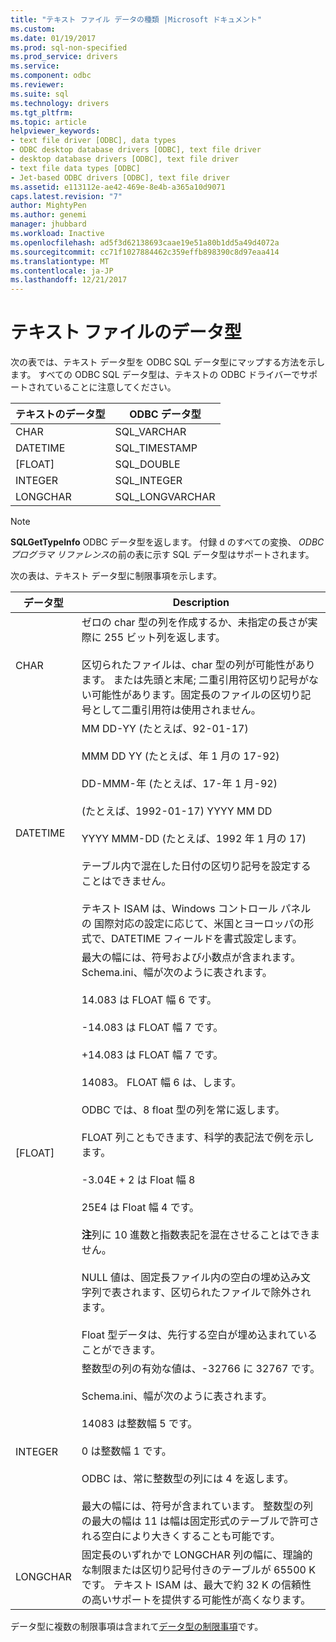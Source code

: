 ```yaml
---
title: "テキスト ファイル データの種類 |Microsoft ドキュメント"
ms.custom: 
ms.date: 01/19/2017
ms.prod: sql-non-specified
ms.prod_service: drivers
ms.service: 
ms.component: odbc
ms.reviewer: 
ms.suite: sql
ms.technology: drivers
ms.tgt_pltfrm: 
ms.topic: article
helpviewer_keywords:
- text file driver [ODBC], data types
- ODBC desktop database drivers [ODBC], text file driver
- desktop database drivers [ODBC], text file driver
- text file data types [ODBC]
- Jet-based ODBC drivers [ODBC], text file driver
ms.assetid: e113112e-ae42-469e-8e4b-a365a10d9071
caps.latest.revision: "7"
author: MightyPen
ms.author: genemi
manager: jhubbard
ms.workload: Inactive
ms.openlocfilehash: ad5f3d62138693caae19e51a80b1dd5a49d4072a
ms.sourcegitcommit: cc71f1027884462c359effb898390c8d97eaa414
ms.translationtype: MT
ms.contentlocale: ja-JP
ms.lasthandoff: 12/21/2017
---
```

# <a name="text-file-data-types"></a>テキスト ファイルのデータ型
次の表では、テキスト データ型を ODBC SQL データ型にマップする方法を示します。 すべての ODBC SQL データ型は、テキストの ODBC ドライバーでサポートされていることに注意してください。  
  
|テキストのデータ型|ODBC データ型|  
|--------------------|--------------------|  
|CHAR|SQL_VARCHAR|  
|DATETIME|SQL_TIMESTAMP|  
|[FLOAT]|SQL_DOUBLE|  
|INTEGER|SQL_INTEGER|  
|LONGCHAR|SQL_LONGVARCHAR|  
  
> [!NOTE]  
>  **SQLGetTypeInfo** ODBC データ型を返します。 付録 d のすべての変換、 *ODBC プログラマ リファレンス*の前の表に示す SQL データ型はサポートされます。  
  
 次の表は、テキスト データ型に制限事項を示します。  
  
|データ型|Description|  
|---------------|-----------------|  
|CHAR|ゼロの char 型の列を作成するか、未指定の長さが実際に 255 ビット列を返します。<br /><br /> 区切られたファイルは、char 型の列が可能性があります。 または先頭と末尾; 二重引用符区切り記号がない可能性があります。固定長のファイルの区切り記号として二重引用符は使用されません。|  
|DATETIME|MM DD-YY (たとえば、92-01-17)<br /><br /> MMM DD YY (たとえば、年 1 月の 17-92)<br /><br /> DD-MMM-年 (たとえば、17-年 1 月-92)<br /><br /> (たとえば、1992-01-17) YYYY MM DD<br /><br /> YYYY MMM-DD (たとえば、1992 年 1 月の 17)<br /><br /> テーブル内で混在した日付の区切り記号を設定することはできません。<br /><br /> テキスト ISAM は、Windows コントロール パネルの 国際対応の設定に応じて、米国とヨーロッパの形式で、DATETIME フィールドを書式設定します。|  
|[FLOAT]|最大の幅には、符号および小数点が含まれます。 Schema.ini、幅が次のように表されます。<br /><br /> 14.083 は FLOAT 幅 6 です。<br /><br /> -14.083 は FLOAT 幅 7 です。<br /><br /> +14.083 は FLOAT 幅 7 です。<br /><br /> 14083。 FLOAT 幅 6 は、します。<br /><br /> ODBC では、8 float 型の列を常に返します。<br /><br /> FLOAT 列こともできます、科学的表記法で例を示します。<br /><br /> -3.04E + 2 は Float 幅 8<br /><br /> 25E4 は Float 幅 4 です。<br /><br /> **注**列に 10 進数と指数表記を混在させることはできません。<br /><br /> NULL 値は、固定長ファイル内の空白の埋め込み文字列で表されます、区切られたファイルで除外されます。<br /><br /> Float 型データは、先行する空白が埋め込まれていることができます。|  
|INTEGER|整数型の列の有効な値は、-32766 に 32767 です。<br /><br /> Schema.ini、幅が次のように表されます。<br /><br /> 14083 は整数幅 5 です。<br /><br /> 0 は整数幅 1 です。<br /><br /> ODBC は、常に整数型の列には 4 を返します。<br /><br /> 最大の幅には、符号が含まれています。 整数型の列の最大の幅は 11 は幅は固定形式のテーブルで許可される空白により大きくすることも可能です。|  
|LONGCHAR|固定長のいずれかで LONGCHAR 列の幅に、理論的な制限または区切り記号付きのテーブルが 65500 K です。 テキスト ISAM は、最大で約 32 K の信頼性の高いサポートを提供する可能性が高くなります。|  
  
 データ型に複数の制限事項は含まれて[データ型の制限事項](../../odbc/microsoft/data-type-limitations.md)です。
